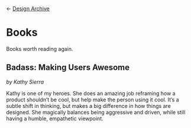 &larr; [Design Archive](https://github.com/danritz/design-archive/blob/master/README.md)

# Books
Books worth reading again.

## Badass: Making Users Awesome
*by Kathy Sierra*

Kathy is one of my heroes. She does an amazing job reframing how a product shouldn’t be cool, but help make the person using it cool. It’s a subtle shift in thinking, but makes a big difference in how things are designed. She magically balances being aggressive and driven, while still having a humble, empathetic viewpoint.
